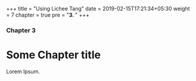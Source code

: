 +++
title = "Using Lichee Tang"
date = 2019-02-15T17:21:34+05:30
weight = 7
chapter = true
pre = "<b>3. </b>"
+++

### Chapter 3

# Some Chapter title

Lorem Ipsum.